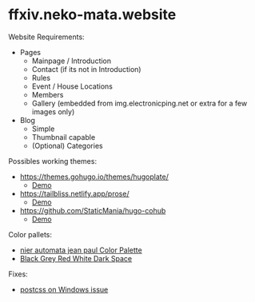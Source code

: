 # ffxiv.neko-mata.website

Website Requirements:

* Pages
    * Mainpage / Introduction
    * Contact (if its not in Introduction)
    * Rules
    * Event / House Locations
    * Members
    * Gallery (embedded from img.electronicping.net or extra for a few images only)
* Blog
    * Simple
    * Thumbnail capable
    * (Optional) Categories

Possibles working themes:

* https://themes.gohugo.io/themes/hugoplate/ 
    * [Demo](https://hugoplate.netlify.app/)
* https://tailbliss.netlify.app/prose/
    * [Demo](https://tailbliss.netlify.app/prose/)
* https://github.com/StaticMania/hugo-cohub
    * [Demo](https://jamstackthemes.dev/demo/theme/hugo-cohub/)


Color pallets:

* [nier automata jean paul Color Palette](https://www.color-hex.com/color-palette/1023731)
* [Black Grey Red White Dark Space](https://colorhunt.co/palette/0000003e3636d72323f5eded)

Fixes:
* [postcss on Windows issue](https://github.com/gohugoio/hugo/issues/7333#issuecomment-1048571703)
